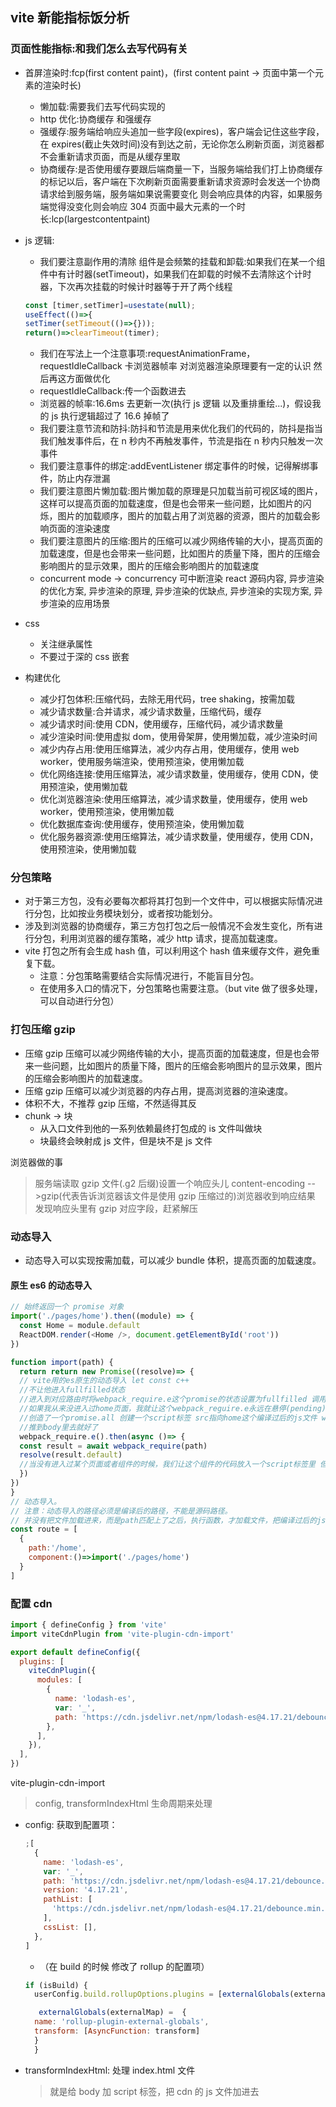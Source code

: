 ## vite 新能指标饭分析

### 页面性能指标:和我们怎么去写代码有关

- 首屏渲染时:fcp(first content paint)，(first content paint -> 页面中第一个元素的渲染时长)
  - 懒加载:需要我们去写代码实现的
  - http 优化:协商缓存 和强缓存
  - 强缓存:服务端给响应头追加一些字段(expires)，客户端会记住这些字段，在 expires(截止失效时间)没有到达之前，无论你怎么刷新页面，浏览器都不会重新请求页面，而是从缓存里取
  - 协商缓存:是否使用缓存要跟后端商量一下，当服务端给我们打上协商缓存的标记以后，客户端在下次刷新页面需要重新请求资源时会发送一个协商请求给到服务端，服务端如果说需要变化 则会响应具体的内容，如果服务端觉得没变化则会响应 304 页面中最大元素的一个时长:lcp(largestcontentpaint)
- js 逻辑:

  - 我们要注意副作用的清除 组件是会频繁的挂载和卸载:如果我们在某一个组件中有计时器(setTimeout)，如果我们在卸载的时候不去清除这个计时器，下次再次挂载的时候计时器等于开了两个线程

  ```js
  const [timer,setTimer]=usestate(null);
  useEffect(()=>{
  setTimer(setTimeout(()=>{}));
  return()=>clearTimeout(timer);
  ```

  - 我们在写法上一个注意事项:requestAnimationFrame，requestIdleCallback 卡浏览器帧率 对浏览器渲染原理要有一定的认识 然后再这方面做优化
  - requestIdleCallback:传一个函数进去
  - 浏览器的帧率:16.6ms 去更新一次(执行 js 逻辑 以及重排重绘...)，假设我的 js 执行逻辑超过了 16.6 掉帧了
  - 我们要注意节流和防抖:防抖和节流是用来优化我们的代码的，防抖是指当我们触发事件后，在 n 秒内不再触发事件，节流是指在 n 秒内只触发一次事件
  - 我们要注意事件的绑定:addEventListener 绑定事件的时候，记得解绑事件，防止内存泄漏
  - 我们要注意图片懒加载:图片懒加载的原理是只加载当前可视区域的图片，这样可以提高页面的加载速度，但是也会带来一些问题，比如图片的闪烁，图片的加载顺序，图片的加载占用了浏览器的资源，图片的加载会影响页面的渲染速度
  - 我们要注意图片的压缩:图片的压缩可以减少网络传输的大小，提高页面的加载速度，但是也会带来一些问题，比如图片的质量下降，图片的压缩会影响图片的显示效果，图片的压缩会影响图片的加载速度
  - concurrent mode -> concurrency 可中断渲染 react 源码内容, 异步渲染的优化方案, 异步渲染的原理, 异步渲染的优缺点, 异步渲染的实现方案, 异步渲染的应用场景

- css
  - 关注继承属性
  - 不要过于深的 css 嵌套
- 构建优化
  - 减少打包体积:压缩代码，去除无用代码，tree shaking，按需加载
  - 减少请求数量:合并请求，减少请求数量，压缩代码，缓存
  - 减少请求时间:使用 CDN，使用缓存，压缩代码，减少请求数量
  - 减少渲染时间:使用虚拟 dom，使用骨架屏，使用懒加载，减少渲染时间
  - 减少内存占用:使用压缩算法，减少内存占用，使用缓存，使用 web worker，使用服务端渲染，使用预渲染，使用懒加载
  - 优化网络连接:使用压缩算法，减少请求数量，使用缓存，使用 CDN，使用预渲染，使用懒加载
  - 优化浏览器渲染:使用压缩算法，减少请求数量，使用缓存，使用 web worker，使用预渲染，使用懒加载
  - 优化数据库查询:使用缓存，使用预渲染，使用懒加载
  - 优化服务器资源:使用压缩算法，减少请求数量，使用缓存，使用 CDN，使用预渲染，使用懒加载

### 分包策略

- 对于第三方包，没有必要每次都将其打包到一个文件中，可以根据实际情况进行分包，比如按业务模块划分，或者按功能划分。
- 涉及到浏览器的协商缓存，第三方包打包之后一般情况不会发生变化，所有进行分包，利用浏览器的缓存策略，减少 http 请求，提高加载速度。
- vite 打包之所有会生成 hash 值，可以利用这个 hash 值来缓存文件，避免重复下载。
  - 注意：分包策略需要结合实际情况进行，不能盲目分包。
  - 在使用多入口的情况下，分包策略也需要注意。（but vite 做了很多处理，可以自动进行分包）

### 打包压缩 gzip

- 压缩 gzip 压缩可以减少网络传输的大小，提高页面的加载速度，但是也会带来一些问题，比如图片的质量下降，图片的压缩会影响图片的显示效果，图片的压缩会影响图片的加载速度。
- 压缩 gzip 压缩可以减少浏览器的内存占用，提高浏览器的渲染速度。
- 体积不大，不推荐 gzip 压缩，不然适得其反
- chunk -> 块
  - 从入口文件到他的一系列依赖最终打包成的 is 文件叫做块
  - 块最终会映射成 js 文件，但是块不是 js 文件

浏览器做的事

> 服务端读取 gzip 文件(.g2 后缀)设置一个响应头儿 content-encoding -->gzip(代表告诉浏览器该文件是使用 gzip 压缩过的)浏览器收到响应结果 发现响应头里有 gzip 对应字段，赶紧解压

### 动态导入

- 动态导入可以实现按需加载，可以减少 bundle 体积，提高页面的加载速度。

#### 原生 es6 的动态导入

```js
// 始终返回一个 promise 对象
import('./pages/home').then((module) => {
  const Home = module.default
  ReactDOM.render(<Home />, document.getElementById('root'))
})
```

```js
function import(path) {
  return return new Promise((resolve)=> {
  // vite用的es原生的动态导入 let const c++
  //不让他进入fullfilled状态
  //进入到对应路由时将webpack_require.e这个promise的状态设置为fullfilled 调用resolve
  //如果我从来没进入过home页面，我就让这个webpack_reguire.e永远在悬停(pending)状态
  //创造了一个promise.all 创建一个script标签 src指向home这个编译过后的js文件 webpack一早就把jsx代码编译过了只不过没有给浏览器
  //推到body里去就好了
  webpack_require.e().then(async ()=> {
  const result = await webpack_require(path)
  resolve(result.default)
  //当没有进入过某个页面或者组件的时候，我们让这个组件的代码放入一个script标签里 但是这个script标签不塞入到body里去//当进入这个页面时，我们将script标签塞入到整个body里去
  })
})
}
// 动态导入。
// 注意：动态导入的路径必须是编译后的路径，不能是源码路径。
// 并没有把文件加载进来，而是path匹配上了之后，执行函数，才加载文件，把编译过后的js文件加载进去
const route = [
  {
    path:'/home',
    component:()=>import('./pages/home')
  }
]
```

### 配置 cdn

```js
import { defineConfig } from 'vite'
import viteCdnPlugin from 'vite-plugin-cdn-import'

export default defineConfig({
  plugins: [
    viteCdnPlugin({
      modules: [
        {
          name: 'lodash-es',
          var: '_',
          path: 'https://cdn.jsdelivr.net/npm/lodash-es@4.17.21/debounce.min.js',
        },
      ],
    }),
  ],
})
```

vite-plugin-cdn-import

> config, transformIndexHtml 生命周期来处理

- config: 获取到配置项：

  ```js
  ;[
    {
      name: 'lodash-es',
      var: '_',
      path: 'https://cdn.jsdelivr.net/npm/lodash-es@4.17.21/debounce.min.js',
      version: '4.17.21',
      pathList: [
        'https://cdn.jsdelivr.net/npm/lodash-es@4.17.21/debounce.min.js',
      ],
      cssList: [],
    },
  ]
  ```

  - （在 build 的时候 修改了 rollup 的配置项）

  ```js
  if (isBuild) {
    userConfig.build.rollupOptions.plugins = [externalGlobals(externalMap)]

     externalGlobals(externalMap) =  {
    name: 'rollup-plugin-external-globals',
    transform: [AsyncFunction: transform]
    }
    }
  ```

- transformIndexHtml: 处理 index.html 文件
  > 就是给 body 加 script 标签，把 cdn 的 js 文件加进去
